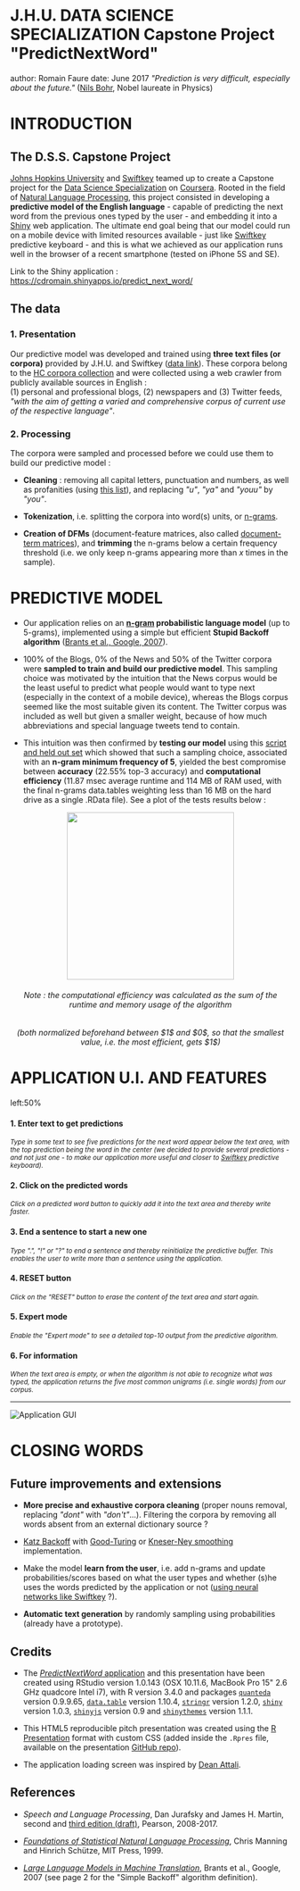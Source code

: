 <style>

/* slides titles */
.reveal h3 { 
  font-size: 40px; /*45*/
  color: black;
}

/* heading for slides with two hashes ## */
.reveal .slides section .slideContent h2 {
   font-size: 32px; /*35*/
   font-weight: bold;
   color: #25679E;
   margin: 0 0 0 0.5em;
   padding: 0 0 0.5em 0;
}

/* heading for slides with four hashes ### */
.reveal .slides section .slideContent h3 {
   font-size: 25px;
   color: #6c92b2;
   margin: 0 0 0.5em 1.5em;
}


/* heading for slides with four hashes #### */
.reveal .slides section .slideContent h4 {
   font-size: 25px;
   color: #25679E;
}

/* h6 */
.reveal .slides section .slideContent h6 {
   font-size: 12px;
   color: #25679E;
}

/* ordered and unordered list styles */
.reveal ul {
    font-size: 19px; /*25*/
    list-style-type: square;
    line-height: 0.1em; /*0.2*/
    margin: 0 0 0 1.5em;
    padding: 0em 0;
    padding-left: 1cm;
}

.reveal ol {
    font-size: 19px; /*25*/
}

.reveal p {
    font-size: 18px; /*23*/
    list-style-type: square;
}

.reveal small {
    font-size: 0.90em; /*0.75*/
}

.reveal strong {
  #color: #25679E;
  color : black;
}

.reveal pre code {
  display: block; padding: 0.5em;
  font-size: 0.8em;
  line-height: 1.1em;
  background-color: white;
  overflow: visible;
  max-height: none;
  word-wrap: normal;
}

.reveal code {
  font-size: 0.9em;
  background-color: #f8f8f8;
  color : #b11d42;
}

.section .reveal h1 {
   font-size: 1.3em;
   line-height: 1.5em;     
}

.section .reveal p {
   font-size: 0.7em;
   line-height: 1.5em;     
}

.section .reveal .state-background {
   background: #25679E;
}

.reveal .controls div.navigate-left,
.reveal .controls div.navigate-left.enabled {
  border-right-color: #a9d4f8;
}

.reveal .controls div.navigate-right,
.reveal .controls div.navigate-right.enabled {
  border-left-color: #a9d4f8;
}

.section .reveal h1 {
font-size: 100%;
}

</style>

J.H.U. DATA SCIENCE SPECIALIZATION Capstone Project "PredictNextWord"
========================================================
author: Romain Faure
date: June 2017
*"Prediction is very difficult, especially about the future."* ([Nils Bohr](https://en.wikipedia.org/wiki/Niels_Bohr), Nobel laureate in Physics)


INTRODUCTION
========================================================

## The D.S.S. Capstone Project

[Johns Hopkins University](https://www.jhu.edu/) and [Swiftkey](https://swiftkey.com) teamed up to create a Capstone project for the [Data Science Specialization](https://fr.coursera.org/specializations/jhu-data-science) on [Coursera](http://coursera.org/). Rooted in the field of [Natural Language Processing](https://en.wikipedia.org/wiki/Natural_language_processing), this project consisted in developing a **predictive model of the English language** - capable of predicting the next word from the previous ones typed by the user - and embedding it into a [Shiny](https://shiny.rstudio.com/) web application. The ultimate end goal being that our model could run on a mobile device with limited resources available - just like [Swiftkey](https://swiftkey.com) predictive keyboard - and this is what we achieved as our application runs well in the browser of a recent smartphone (tested on iPhone 5S and SE).

Link to the Shiny application : https://cdromain.shinyapps.io/predict_next_word/

## The data

### 1. Presentation

Our predictive model was developed and trained using **three text files (or corpora)** provided by J.H.U. and Swiftkey ([data link](https://d396qusza40orc.cloudfront.net/dsscapstone/dataset/Coursera-SwiftKey.zip)). These corpora belong to the [HC corpora collection](https://web-beta.archive.org/web/20160919203230/http://www.corpora.heliohost.org:80/) and were collected using a web crawler from publicly available sources in English :     
(1) personal and professional blogs, (2) newspapers and (3) Twitter feeds, *"with the aim of getting a varied and comprehensive corpus of current use of the respective language"*.

### 2. Processing

The corpora were sampled and processed before we could use them to build our predictive model :

- **Cleaning** : removing all capital letters, punctuation and numbers, as well as profanities (using [this list](https://raw.githubusercontent.com/shutterstock/List-of-Dirty-Naughty-Obscene-and-Otherwise-Bad-Words/master/en)), and replacing *"u"*, *"ya"* and *"youu"* by *"you"*.

- **Tokenization**, i.e. splitting the corpora into word(s) units, or [n-grams](https://en.wikipedia.org/wiki/N-gram). 

- **Creation of DFMs** (document-feature matrices, also called [document-term matrices](https://en.wikipedia.org/wiki/Document-term_matrix)), and **trimming** the n-grams below a certain frequency threshold (i.e. we only keep n-grams appearing more than $x$ times in the sample).

PREDICTIVE MODEL
========================================================

- Our application relies on an **[n-gram](https://en.wikipedia.org/wiki/N-gram) probabilistic language model** (up to 5-grams), implemented using a simple but efficient **Stupid Backoff algorithm** ([Brants et al., Google, 2007](http://www.aclweb.org/anthology/D07-1090.pdf)).
                                
- $100\%$ of the Blogs, $0\%$ of the News and $50\%$ of the Twitter corpora were **sampled to train and build our predictive model**. This sampling choice was motivated by the intuition that the News corpus would be the least useful to predict what people would want to type next (especially in the context of a mobile device), whereas the Blogs corpus seemed like the most suitable given its content. The Twitter corpus was included as well but given a smaller weight, because of how much abbreviations and special language tweets tend to contain. 

- This intuition was then confirmed by **testing our model** using this [script and held out set](https://github.com/hfoffani/dsci-benchmark) which showed that such a sampling choice, associated with an **n-gram minimum frequency of $5$**, yielded the best compromise between **accuracy** ($22.55\%$ top-3 accuracy) and **computational efficiency** ($11.87$ msec average runtime and $114$ MB of RAM used, with the final n-grams data.tables weighting less than $16$ MB on the hard drive as a single .RData file). See a plot of the tests results below :

<div align="center">
<img src="index-figure/algoV5_tests1.png" height=300>
</div>

<div align="center">
<h6><i>Note : the computational efficiency was calculated as the sum of the runtime and memory usage of the algorithm</i></h6> 
<h6><i>(both normalized beforehand between $1$ and $0$, so that the smallest value, i.e. the most efficient, gets $1$)</i></h6>
</div>

APPLICATION U.I. AND FEATURES
========================================================
left:50%

#### 1. Enter text to get predictions
<small>*Type in some text to see five predictions for the next word appear below the text area, with the top prediction being the word in the center (we decided to provide several predictions - and not just one - to make our application more useful and closer to [Swiftkey](https://swiftkey.com) predictive keyboard).*</small>

#### 2. Click on the predicted words
<small>*Click on a predicted word button to quickly add it into the text area and thereby write faster.*</small>

#### 3. End a sentence to start a new one
<small>*Type ".", "!" or "?" to end a sentence and thereby reinitialize the predictive buffer. This enables the user to write more than a sentence using the application.*</small>

#### 4. RESET button
<small>*Click on the "RESET" button to erase the content of the text area and start again.*</small>

#### 5. Expert mode
<small>*Enable the "Expert mode" to see a detailed top-10 output from the predictive algorithm.*</small>

#### 6. For information
<small>*When the text area is empty, or when the algorithm is not able to recognize what was typed, the application returns the five most common unigrams (i.e. single words) from our corpus.*</small>

***
![Application GUI](index-figure/app_screencap.png)



CLOSING WORDS
========================================================

## Future improvements and extensions

- **More precise and exhaustive corpora cleaning** (proper nouns removal, replacing *"dont"* with *"don't"*...). Filtering the corpora by removing all words absent from an external dictionary source ?

- [Katz Backoff](https://en.wikipedia.org/wiki/Katz%27s_back-off_model) with [Good-Turing](https://en.wikipedia.org/wiki/Good–Turing_frequency_estimation) or [Kneser-Ney smoothing](https://en.wikipedia.org/wiki/Kneser–Ney_smoothing) implementation.

- Make the model **learn from the user**, i.e. add n-grams and update probabilities/scores based on what the user types and whether (s)he uses the words predicted by the application or not ([using neural networks like Swiftkey](https://blog.swiftkey.com/swiftkey-debuts-worlds-first-smartphone-keyboard-powered-by-neural-networks/) ?).

- **Automatic text generation** by randomly sampling using probabilities (already have a prototype).

## Credits

- The [*PredictNextWord* application](https://cdromain.shinyapps.io/predict_next_word/) and this presentation have been created using RStudio version 1.0.143 (OSX 10.11.6, MacBook Pro 15" 2.6 GHz quadcore Intel i7), with R version 3.4.0 and packages [`quanteda`](http://quanteda.io/) version 0.9.9.65, [`data.table`](https://cran.r-project.org/web/packages/data.table/index.html) version 1.10.4,
[`stringr`](https://cran.r-project.org/web/packages/stringr/index.html) version 1.2.0,
[`shiny`](https://cran.r-project.org/web/packages/shiny/index.html) version 1.0.3,
[`shinyjs`](https://cran.r-project.org/web/packages/shinyjs/index.html) version 0.9 and
[`shinythemes`](https://cran.r-project.org/web/packages/shinythemes/index.html) version 1.1.1.

- This HTML5 reproducible pitch presentation was created using the [R Presentation](https://support.rstudio.com/hc/en-us/articles/200486468-Authoring-R-Presentations) format with custom CSS (added inside the `.Rpres` file, available on the presentation [GitHub repo](https://github.com/cdromain/Capstone_SlideDeck)). 

- The application loading screen was inspired by [Dean Attali](https://github.com/daattali/advanced-shiny/tree/master/loading-screen).

## References

- *Speech and Language Processing*, Dan Jurafsky and James H. Martin, second and [third edition (draft)](https://web.stanford.edu/~jurafsky/slp3/), Pearson, 2008-2017.

- *[Foundations of Statistical Natural Language Processing](https://nlp.stanford.edu/fsnlp/)*, Chris Manning and Hinrich Schütze, MIT Press, 1999.

- *[Large Language Models in Machine Translation](http://www.aclweb.org/anthology/D07-1090.pdf)*, Brants et al., Google, 2007 (see page 2 for the "Simple Backoff" algorithm definition).
